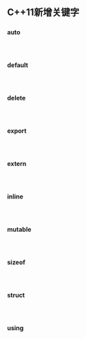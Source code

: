 #### <h2 id="cpp_11_new_keywords">C++11新增关键字</h2>

##### <h4 id="auto">auto</h4>



<br />

##### <h4 id="default">default</h4>



<br />

##### <h4 id="delete">delete</h4>



<br />

##### <h4 id="export">export</h4>



<br />

##### <h4 id="extern">extern</h4>



<br />

##### <h4 id="inline">inline</h4>



<br />

##### <h4 id="mutable">mutable</h4>



<br />

##### <h4 id="sizeof">sizeof</h4>



<br />

##### <h4 id="struct">struct</h4>



<br />

##### <h4 id="using">using</h4>



<br />


